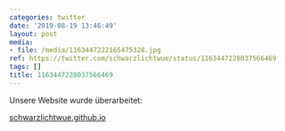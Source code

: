 ```yaml
---
categories: twitter
date: '2019-08-19 13:46:49'
layout: post
media:
- file: /media/1163447222165475328.jpg
ref: https://twitter.com/schwarzlichtwue/status/1163447228037566469
tags: []
title: 1163447228037566469
---
```

Unsere Website wurde überarbeitet:

[schwarzlichtwue.github.io](https://schwarzlichtwue.github.io/)  